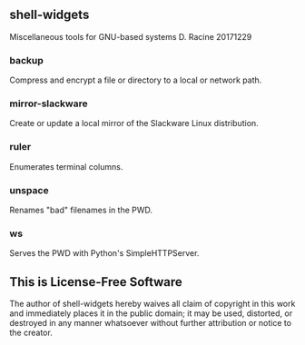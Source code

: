 ## shell-widgets

Miscellaneous tools for GNU-based systems
D. Racine 20171229


### backup

Compress and encrypt a file or directory to a local or network path.


### mirror-slackware

Create or update a local mirror of the Slackware Linux distribution.


### ruler

Enumerates terminal columns.


### unspace

Renames "bad" filenames in the PWD.


### ws

Serves the PWD with Python's SimpleHTTPServer.


## This is License-Free Software

The author of shell-widgets hereby waives all claim of copyright in this work and
immediately places it in the public domain; it may be used, distorted, or destroyed
in any manner whatsoever without further attribution or notice to the creator.

